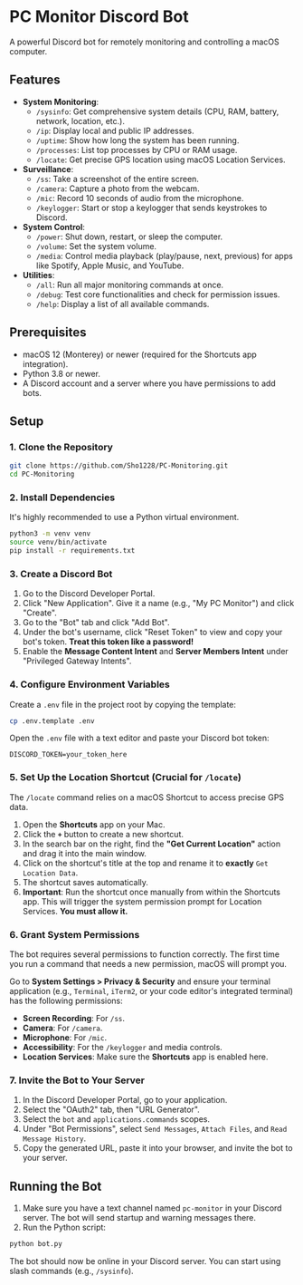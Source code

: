 # PC Monitor Discord Bot

A powerful Discord bot for remotely monitoring and controlling a macOS computer.

## Features

- **System Monitoring**:
    - `/sysinfo`: Get comprehensive system details (CPU, RAM, battery, network, location, etc.).
    - `/ip`: Display local and public IP addresses.
    - `/uptime`: Show how long the system has been running.
    - `/processes`: List top processes by CPU or RAM usage.
    - `/locate`: Get precise GPS location using macOS Location Services.
- **Surveillance**:
    - `/ss`: Take a screenshot of the entire screen.
    - `/camera`: Capture a photo from the webcam.
    - `/mic`: Record 10 seconds of audio from the microphone.
    - `/keylogger`: Start or stop a keylogger that sends keystrokes to Discord.
- **System Control**:
    - `/power`: Shut down, restart, or sleep the computer.
    - `/volume`: Set the system volume.
    - `/media`: Control media playback (play/pause, next, previous) for apps like Spotify, Apple Music, and YouTube.
- **Utilities**:
    - `/all`: Run all major monitoring commands at once.
    - `/debug`: Test core functionalities and check for permission issues.
    - `/help`: Display a list of all available commands.

## Prerequisites

- macOS 12 (Monterey) or newer (required for the Shortcuts app integration).
- Python 3.8 or newer.
- A Discord account and a server where you have permissions to add bots.

## Setup

### 1. Clone the Repository

```bash
git clone https://github.com/Sho1228/PC-Monitoring.git
cd PC-Monitoring
```

### 2. Install Dependencies

It's highly recommended to use a Python virtual environment.

```bash
python3 -m venv venv
source venv/bin/activate
pip install -r requirements.txt
```

### 3. Create a Discord Bot

1.  Go to the Discord Developer Portal.
2.  Click "New Application". Give it a name (e.g., "My PC Monitor") and click "Create".
3.  Go to the "Bot" tab and click "Add Bot".
4.  Under the bot's username, click "Reset Token" to view and copy your bot's token. **Treat this token like a password!**
5.  Enable the **Message Content Intent** and **Server Members Intent** under "Privileged Gateway Intents".

### 4. Configure Environment Variables

Create a `.env` file in the project root by copying the template:

```bash
cp .env.template .env
```

Open the `.env` file with a text editor and paste your Discord bot token:

```
DISCORD_TOKEN=your_token_here
```

### 5. Set Up the Location Shortcut (Crucial for `/locate`)

The `/locate` command relies on a macOS Shortcut to access precise GPS data.

1.  Open the **Shortcuts** app on your Mac.
2.  Click the **`+`** button to create a new shortcut.
3.  In the search bar on the right, find the **"Get Current Location"** action and drag it into the main window.
4.  Click on the shortcut's title at the top and rename it to **exactly** `Get Location Data`.
5.  The shortcut saves automatically.
6.  **Important**: Run the shortcut once manually from within the Shortcuts app. This will trigger the system permission prompt for Location Services. **You must allow it.**

### 6. Grant System Permissions

The bot requires several permissions to function correctly. The first time you run a command that needs a new permission, macOS will prompt you.

Go to **System Settings > Privacy & Security** and ensure your terminal application (e.g., `Terminal`, `iTerm2`, or your code editor's integrated terminal) has the following permissions:

-   **Screen Recording**: For `/ss`.
-   **Camera**: For `/camera`.
-   **Microphone**: For `/mic`.
-   **Accessibility**: For the `/keylogger` and media controls.
-   **Location Services**: Make sure the **Shortcuts** app is enabled here.

### 7. Invite the Bot to Your Server

1.  In the Discord Developer Portal, go to your application.
2.  Select the "OAuth2" tab, then "URL Generator".
3.  Select the `bot` and `applications.commands` scopes.
4.  Under "Bot Permissions", select `Send Messages`, `Attach Files`, and `Read Message History`.
5.  Copy the generated URL, paste it into your browser, and invite the bot to your server.

## Running the Bot

1.  Make sure you have a text channel named `pc-monitor` in your Discord server. The bot will send startup and warning messages there.
2.  Run the Python script:

```bash
python bot.py
```

The bot should now be online in your Discord server. You can start using slash commands (e.g., `/sysinfo`).